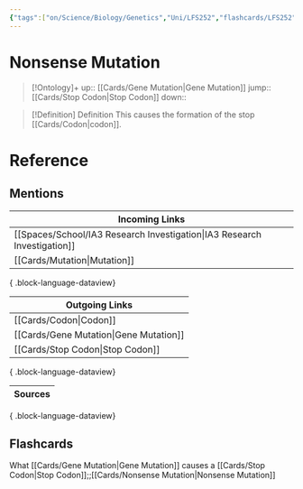 ```yaml
---
{"tags":["on/Science/Biology/Genetics","Uni/LFS252","flashcards/LFS252"],"date created":"2022-10-16 Sun","edited":"2023-04-06 Thu","dg-publish":true,"permalink":"/cards/nonsense-mutation/","dgPassFrontmatter":true}
---
```


# Nonsense Mutation

> [!Ontology]+
> up:: [[Cards/Gene Mutation\|Gene Mutation]]
> jump::[[Cards/Stop Codon\|Stop Codon]]
> down:: 

> [!Definition] Definition
> This causes the formation of the stop [[Cards/Codon\|codon]].

# Reference

## Mentions

| Incoming Links                                                              |
| --------------------------------------------------------------------------- |
| [[Spaces/School/IA3 Research Investigation\|IA3 Research Investigation]] |
| [[Cards/Mutation\|Mutation]]                                             |

{ .block-language-dataview}

| Outgoing Links                            |
| ----------------------------------------- |
| [[Cards/Codon\|Codon]]                 |
| [[Cards/Gene Mutation\|Gene Mutation]] |
| [[Cards/Stop Codon\|Stop Codon]]       |

{ .block-language-dataview}

| Sources |
| ------- |

{ .block-language-dataview}

## Flashcards

What [[Cards/Gene Mutation\|Gene Mutation]] causes a [[Cards/Stop Codon\|Stop Codon]];;[[Cards/Nonsense Mutation\|Nonsense Mutation]]